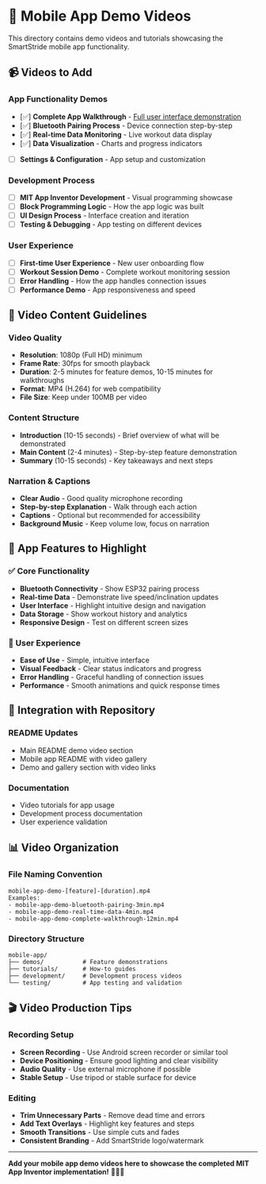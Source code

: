 # 🎥 Mobile App Demo Videos

This directory contains demo videos and tutorials showcasing the SmartStride mobile app functionality.

## 📹 **Videos to Add**

### **App Functionality Demos**
- [✅] **Complete App Walkthrough** - [Full user interface demonstration](https://youtube.com/shorts/eYt0VS4Zsms)
- [✅] **Bluetooth Pairing Process** - Device connection step-by-step
- [✅] **Real-time Data Monitoring** - Live workout data display
- [✅] **Data Visualization** - Charts and progress indicators
- [ ] **Settings & Configuration** - App setup and customization

### **Development Process**
- [ ] **MIT App Inventor Development** - Visual programming showcase
- [ ] **Block Programming Logic** - How the app logic was built
- [ ] **UI Design Process** - Interface creation and iteration
- [ ] **Testing & Debugging** - App testing on different devices

### **User Experience**
- [ ] **First-time User Experience** - New user onboarding flow
- [ ] **Workout Session Demo** - Complete workout monitoring session
- [ ] **Error Handling** - How the app handles connection issues
- [ ] **Performance Demo** - App responsiveness and speed

## 🎯 **Video Content Guidelines**

### **Video Quality**
- **Resolution**: 1080p (Full HD) minimum
- **Frame Rate**: 30fps for smooth playback
- **Duration**: 2-5 minutes for feature demos, 10-15 minutes for walkthroughs
- **Format**: MP4 (H.264) for web compatibility
- **File Size**: Keep under 100MB per video

### **Content Structure**
- **Introduction** (10-15 seconds) - Brief overview of what will be demonstrated
- **Main Content** (2-4 minutes) - Step-by-step feature demonstration
- **Summary** (10-15 seconds) - Key takeaways and next steps

### **Narration & Captions**
- **Clear Audio** - Good quality microphone recording
- **Step-by-step Explanation** - Walk through each action
- **Captions** - Optional but recommended for accessibility
- **Background Music** - Keep volume low, focus on narration

## 📱 **App Features to Highlight**

### **✅ Core Functionality**
- **Bluetooth Connectivity** - Show ESP32 pairing process
- **Real-time Data** - Demonstrate live speed/inclination updates
- **User Interface** - Highlight intuitive design and navigation
- **Data Storage** - Show workout history and analytics
- **Responsive Design** - Test on different screen sizes

### **🎨 User Experience**
- **Ease of Use** - Simple, intuitive interface
- **Visual Feedback** - Clear status indicators and progress
- **Error Handling** - Graceful handling of connection issues
- **Performance** - Smooth animations and quick response times

## 🔗 **Integration with Repository**

### **README Updates**
- Main README demo video section
- Mobile app README with video gallery
- Demo and gallery section with video links

### **Documentation**
- Video tutorials for app usage
- Development process documentation
- User experience validation

## 📊 **Video Organization**

### **File Naming Convention**
```
mobile-app-demo-[feature]-[duration].mp4
Examples:
- mobile-app-demo-bluetooth-pairing-3min.mp4
- mobile-app-demo-real-time-data-4min.mp4
- mobile-app-demo-complete-walkthrough-12min.mp4
```

### **Directory Structure**
```
mobile-app/
├── demos/           # Feature demonstrations
├── tutorials/       # How-to guides
├── development/     # Development process videos
└── testing/         # App testing and validation
```

## 🎬 **Video Production Tips**

### **Recording Setup**
- **Screen Recording** - Use Android screen recorder or similar tool
- **Device Positioning** - Ensure good lighting and clear visibility
- **Audio Quality** - Use external microphone if possible
- **Stable Setup** - Use tripod or stable surface for device

### **Editing**
- **Trim Unnecessary Parts** - Remove dead time and errors
- **Add Text Overlays** - Highlight key features and steps
- **Smooth Transitions** - Use simple cuts and fades
- **Consistent Branding** - Add SmartStride logo/watermark

---

**Add your mobile app demo videos here to showcase the completed MIT App Inventor implementation!** 🎥📱✨
